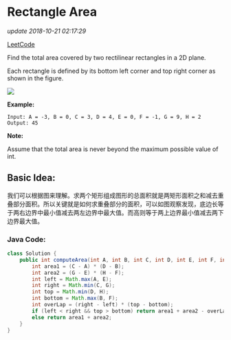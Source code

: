 # Rectangle Area

_update 2018-10-21 02:17:29_

[LeetCode](https://leetcode.com/problems/rectangle-area/submissions/)

Find the total area covered by two rectilinear rectangles in a 2D plane.

Each rectangle is defined by its bottom left corner and top right corner as shown in the figure.

![](https://leetcode.com/static/images/problemset/rectangle_area.png)

**Example:**

```text
Input: A = -3, B = 0, C = 3, D = 4, E = 0, F = -1, G = 9, H = 2
Output: 45
```

**Note:**

Assume that the total area is never beyond the maximum possible value of int.

## Basic Idea:

我们可以根据图来理解。求两个矩形组成图形的总面积就是两矩形面积之和减去重叠部分面积。所以关键就是如何求重叠部分的面积，可以如图观察发现，底边长等于两右边界中最小值减去两左边界中最大值。而高则等于两上边界最小值减去两下边界最大值。

### Java Code:

```java
class Solution {
    public int computeArea(int A, int B, int C, int D, int E, int F, int G, int H) {
        int area1 = (C - A) * (D - B);
        int area2 = (G - E) * (H - F);
        int left = Math.max(A, E);
        int right = Math.min(C, G);
        int top = Math.min(D, H);
        int bottom = Math.max(B, F);
        int overLap = (right - left) * (top - bottom);
        if (left < right && top > bottom) return area1 + area2 - overLap;
        else return area1 + area2;
    }
}
```

